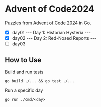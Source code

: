 # Advent of Code2024
Puzzles from [Advent of Code 2024](https://adventofcode.com/) in Go.
- [x] day01 --- Day 1: Historian Hysteria ---
- [x] day02 --- Day 2: Red-Nosed Reports ---
- [ ] day03

## How to Use
Build and run tests
```
go build ./... && go test ./...
```
Run a specific day
```
go run ./cmd/<day>
```
